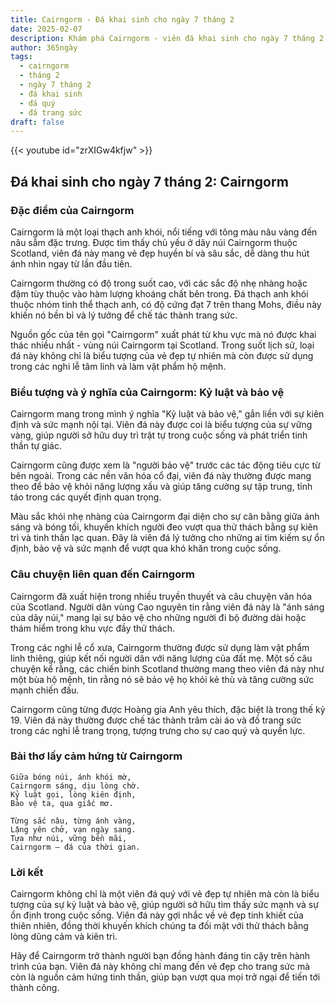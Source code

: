 ```yaml
---
title: Cairngorm - Đá khai sinh cho ngày 7 tháng 2
date: 2025-02-07
description: Khám phá Cairngorm - viên đá khai sinh cho ngày 7 tháng 2, biểu tượng của Kỷ luật và bảo vệ. Cùng tìm hiểu ý nghĩa sâu sắc của viên đá độc đáo này.
author: 365ngày
tags:
  - cairngorm
  - tháng 2
  - ngày 7 tháng 2
  - đá khai sinh
  - đá quý
  - đá trang sức
draft: false
---
```


{{< youtube id="zrXIGw4kfjw" >}}


## Đá khai sinh cho ngày 7 tháng 2: Cairngorm

### Đặc điểm của Cairngorm

Cairngorm là một loại thạch anh khói, nổi tiếng với tông màu nâu vàng đến nâu sẫm đặc trưng. Được tìm thấy chủ yếu ở dãy núi Cairngorm thuộc Scotland, viên đá này mang vẻ đẹp huyền bí và sâu sắc, dễ dàng thu hút ánh nhìn ngay từ lần đầu tiên.

Cairngorm thường có độ trong suốt cao, với các sắc độ nhẹ nhàng hoặc đậm tùy thuộc vào hàm lượng khoáng chất bên trong. Đá thạch anh khói thuộc nhóm tinh thể thạch anh, có độ cứng đạt 7 trên thang Mohs, điều này khiến nó bền bỉ và lý tưởng để chế tác thành trang sức.

Nguồn gốc của tên gọi "Cairngorm" xuất phát từ khu vực mà nó được khai thác nhiều nhất - vùng núi Cairngorm tại Scotland. Trong suốt lịch sử, loại đá này không chỉ là biểu tượng của vẻ đẹp tự nhiên mà còn được sử dụng trong các nghi lễ tâm linh và làm vật phẩm hộ mệnh.

### Biểu tượng và ý nghĩa của Cairngorm: Kỷ luật và bảo vệ

Cairngorm mang trong mình ý nghĩa "Kỷ luật và bảo vệ," gắn liền với sự kiên định và sức mạnh nội tại. Viên đá này được coi là biểu tượng của sự vững vàng, giúp người sở hữu duy trì trật tự trong cuộc sống và phát triển tinh thần tự giác.

Cairngorm cũng được xem là "người bảo vệ" trước các tác động tiêu cực từ bên ngoài. Trong các nền văn hóa cổ đại, viên đá này thường được mang theo để bảo vệ khỏi năng lượng xấu và giúp tăng cường sự tập trung, tỉnh táo trong các quyết định quan trọng.

Màu sắc khói nhẹ nhàng của Cairngorm đại diện cho sự cân bằng giữa ánh sáng và bóng tối, khuyến khích người đeo vượt qua thử thách bằng sự kiên trì và tinh thần lạc quan. Đây là viên đá lý tưởng cho những ai tìm kiếm sự ổn định, bảo vệ và sức mạnh để vượt qua khó khăn trong cuộc sống.

### Câu chuyện liên quan đến Cairngorm

Cairngorm đã xuất hiện trong nhiều truyền thuyết và câu chuyện văn hóa của Scotland. Người dân vùng Cao nguyên tin rằng viên đá này là "ánh sáng của dãy núi," mang lại sự bảo vệ cho những người đi bộ đường dài hoặc thám hiểm trong khu vực đầy thử thách.

Trong các nghi lễ cổ xưa, Cairngorm thường được sử dụng làm vật phẩm linh thiêng, giúp kết nối người dân với năng lượng của đất mẹ. Một số câu chuyện kể rằng, các chiến binh Scotland thường mang theo viên đá này như một bùa hộ mệnh, tin rằng nó sẽ bảo vệ họ khỏi kẻ thù và tăng cường sức mạnh chiến đấu.

Cairngorm cũng từng được Hoàng gia Anh yêu thích, đặc biệt là trong thế kỷ 19. Viên đá này thường được chế tác thành trâm cài áo và đồ trang sức trong các nghi lễ trang trọng, tượng trưng cho sự cao quý và quyền lực.

### Bài thơ lấy cảm hứng từ Cairngorm

```
Giữa bóng núi, ánh khói mờ,  
Cairngorm sáng, dịu lòng chờ.  
Kỷ luật gọi, lòng kiên định,  
Bảo vệ ta, qua giấc mơ.  

Từng sắc nâu, từng ánh vàng,  
Lặng yên chở, vạn ngày sang.  
Tựa như núi, vững bền mãi,  
Cairngorm – đá của thời gian.  
```

### Lời kết

Cairngorm không chỉ là một viên đá quý với vẻ đẹp tự nhiên mà còn là biểu tượng của sự kỷ luật và bảo vệ, giúp người sở hữu tìm thấy sức mạnh và sự ổn định trong cuộc sống. Viên đá này gợi nhắc về vẻ đẹp tinh khiết của thiên nhiên, đồng thời khuyến khích chúng ta đối mặt với thử thách bằng lòng dũng cảm và kiên trì.

Hãy để Cairngorm trở thành người bạn đồng hành đáng tin cậy trên hành trình của bạn. Viên đá này không chỉ mang đến vẻ đẹp cho trang sức mà còn là nguồn cảm hứng tinh thần, giúp bạn vượt qua mọi trở ngại để tiến tới thành công.